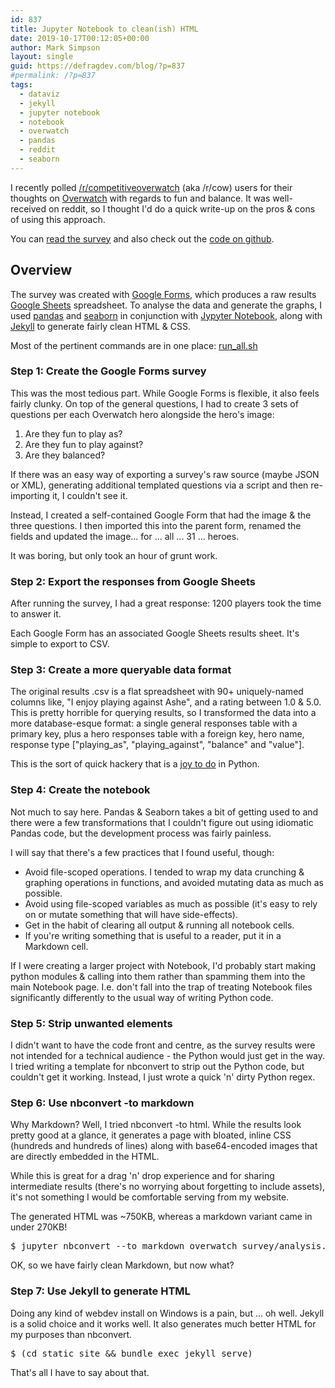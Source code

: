 ```yaml
---
id: 837
title: Jupyter Notebook to clean(ish) HTML
date: 2019-10-17T00:12:05+00:00
author: Mark Simpson
layout: single
guid: https://defragdev.com/blog/?p=837
#permalink: /?p=837
tags:
  - dataviz
  - jekyll
  - jupyter notebook
  - notebook
  - overwatch
  - pandas
  - reddit
  - seaborn
---
```

I recently polled [/r/competitiveoverwatch](https://reddit.com/r/competitiveoverwatch) (aka /r/cow) users for their thoughts on [Overwatch](https://playoverwatch.com/en-gb/) with regards to fun and balance. It was well-received on reddit, so I thought I'd do a quick write-up on the pros & cons of using this approach.

You can [read the survey](https://defragdev.com/overwatch_surveys/2019_09/) and also check out the [code on github](https://github.com/marksimpson82/overwatch_survey).

## Overview

The survey was created with [Google Forms](https://www.google.com/forms/about/), which produces a raw results [Google Sheets](https://www.google.com/sheets/about/) spreadsheet. To analyse the data and generate the graphs, I used [pandas](https://pandas.pydata.org/) and [seaborn](https://seaborn.pydata.org/) in conjunction with [Jypyter Notebook](https://jupyter.org/), along with [Jekyll](https://jekyllrb.com/) to generate fairly clean HTML & CSS.

Most of the pertinent commands are in one place: [run_all.sh](https://github.com/marksimpson82/overwatch_survey/blob/master/run_all.sh)

### Step 1: Create the Google Forms survey

This was the most tedious part. While Google Forms is flexible, it also feels fairly clunky. On top of the general questions, I had to create 3 sets of questions per each Overwatch hero alongside the hero's image:

  1. Are they fun to play as?
  2. Are they fun to play against?
  3. Are they balanced?

If there was an easy way of exporting a survey's raw source (maybe JSON or XML), generating additional templated questions via a script and then re-importing it, I couldn't see it.

Instead, I created a self-contained Google Form that had the image & the three questions. I then imported this into the parent form, renamed the fields and updated the image... for ... all ... 31 ... heroes.

It was boring, but only took an hour of grunt work.

### Step 2: Export the responses from Google Sheets

After running the survey, I had a great response: 1200 players took the time to answer it.

Each Google Form has an associated Google Sheets results sheet. It's simple to export to CSV.

### Step 3: Create a more queryable data format

The original results .csv is a flat spreadsheet with 90+ uniquely-named columns like, "<span data-sheets-value="{&quot;1&quot;:2,&quot;2&quot;:&quot;I enjoy playing against Ashe&quot;}">I enjoy playing against Ashe</span>", and a rating between 1.0 & 5.0. This is pretty horrible for querying results, so I transformed the data into a more database-esque format: a single general responses table with a primary key, plus a hero responses table with a foreign key, hero name, response type ["playing\_as", "playing\_against", "balance" and "value"].

This is the sort of quick hackery that is a [joy to do](https://github.com/marksimpson82/overwatch_survey/blob/master/overwatch_survey/split_into_tables.py) in Python.

### Step 4: Create the notebook

Not much to say here. Pandas & Seaborn takes a bit of getting used to and there were a few transformations that I couldn't figure out using idiomatic Pandas code, but the development process was fairly painless.

I will say that there's a few practices that I found useful, though:

  * Avoid file-scoped operations. I tended to wrap my data crunching & graphing operations in functions, and avoided mutating data as much as possible.
  * Avoid using file-scoped variables as much as possible (it's easy to rely on or mutate something that will have side-effects).
  * Get in the habit of clearing all output & running all notebook cells.
  * If you're writing something that is useful to a reader, put it in a Markdown cell.

If I were creating a larger project with Notebook, I'd probably start making python modules & calling into them rather than spamming them into the main Notebook page. I.e. don't fall into the trap of treating Notebook files significantly differently to the usual way of writing Python code.

### Step 5: Strip unwanted elements

I didn't want to have the code front and centre, as the survey results were not intended for a technical audience - the Python would just get in the way. I tried writing a template for nbconvert to strip out the Python code, but couldn't get it working. Instead, I just wrote a quick 'n' dirty Python regex.

### Step 6: Use nbconvert -to markdown

Why Markdown? Well, I tried nbconvert -to html. While the results look pretty good at a glance, it generates a page with bloated, inline CSS (hundreds and hundreds of lines) along with base64-encoded images that are directly embedded in the HTML.

While this is great for a drag 'n' drop experience and for sharing intermediate results (there's no worrying about forgetting to include assets), it's not something I would be comfortable serving from my website.

The generated HTML was ~750KB, whereas a markdown variant came in under 270KB!

<pre class="crayon-selected">$ jupyter nbconvert --to markdown overwatch_survey/analysis.ipynb --output-dir <span class="pl-s"><span class="pl-pds">"</span>static_site<span class="pl-pds">"</span></span></pre>

OK, so we have fairly clean Markdown, but now what?

### Step 7: Use Jekyll to generate HTML

Doing any kind of webdev install on Windows is a pain, but ... oh well. Jekyll is a solid choice and it works well. It also generates much better HTML for my purposes than nbconvert.<span class="pl-s"><span class="pl-pds"><br /> </span></span>

<pre class="">$ (cd static_site <span class="pl-k">&&</span> bundle <span class="pl-c1">exec</span> jekyll serve)</pre>

That's all I have to say about that.